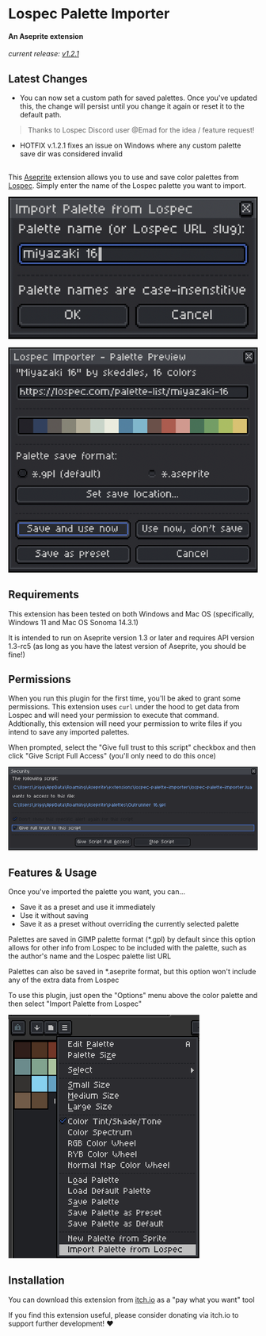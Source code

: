 # Lospec Palette Importer

#### An Aseprite extension
*current release: [v1.2.1](https://sudo-whoami.itch.io/lospec-palette-importer)*

## Latest Changes
- You can now set a custom path for saved palettes. Once you've updated this, the change will persist until you change it again or reset it to the default path.
> Thanks to Lospec Discord user @Emad for the idea / feature request!
- HOTFIX v.1.2.1 fixes an issue on Windows where any custom palette save dir was considered invalid

##
This [Aseprite](https://aseprite.org) extension allows you to use and save color palettes from [Lospec](https://lospec.com). Simply enter the name of the Lospec palette you want to import.

<img src="./screenshots/import dialog.png"></img>

<img src="./screenshots/palette preview dialog.png"></img>

## Requirements

This extension has been tested on both Windows and Mac OS (specifically, Windows 11 and Mac OS Sonoma 14.3.1)

It is intended to run on Aseprite version 1.3 or later and requires API version 1.3-rc5 (as long as you have the latest version of Aseprite, you should be fine!)

## Permissions
When you run this plugin for the first time, you'll be aked to grant some permissions. This extension uses `curl` under the hood to get data from Lospec and will need your permission to execute that command. Addtionally, this extension will need your permission to write files if you intend to save any imported palettes.

When prompted, select the "Give full trust to this script" checkbox and then click "Give Script Full Access" (you'll only need to do this once)

<img src="./screenshots/security dialog.png"></img>

## Features & Usage
Once you've imported the palette you want, you can...
- Save it as a preset and use it immediately
- Use it without saving
- Save it as a preset without overriding the currently selected palette

Palettes are saved in GIMP palette format (*.gpl) by default since this option allows for other info from Lospec to be included with the palette, such as the author's name and the Lospec palette list URL

Palettes can also be saved in *.aseprite format, but this option won't include any of the extra data from Lospec

To use this plugin, just open the "Options" menu above the color palette and then select "Import Palette from Lospec"

<img src="./screenshots/palette menu selection.png"></img>

## Installation
You can download this extension from [itch.io](https://sudo-whoami.itch.io/lospec-palette-importer) as a "pay what you want" tool

If you find this extension useful, please consider donating via itch.io to support further development! &hearts;
